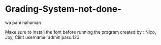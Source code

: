 # Grading-System-not-done-
wa pani nahuman

Make sure to Install the font before running the program
created by : Nico, Joy, Clint
username: admin 
pass:123
